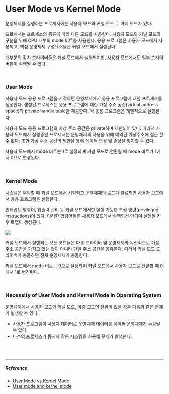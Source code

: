 # User Mode vs Kernel Mode

운영체제를 실행하는 프로세서에는 사용자 모드와 커널 모드 두 가지 모드가 있다.

프로세서는 프로세스의 종류에 따라 다른 모드를 사용한다. 사용자 모드와 커널 모드의 구분을 위해 CPU 내부의 mode 비트를 사용한다. 응용 프로그램은 사용자 모드에서 사용되고, 핵심 운영체제 구성요소들은 커널 모드에서 실행된다.

대부분의 장치 드라이버들은 커널 모드에서 실행되지만, 사용자 모드에서도 일부 드라이버들이 실행될 수 있다.

<br>

### User Mode

사용자 모드 응용 프로그램을 시작하면 운영체제에서 응용 프로그램에 대한 프로세스를 생성한다. 생성된 프로세스는 응용 프로그램에 대한 가상 주소 공간(virtual address space)과 private handle table을 제공한다. 각 응용 프로그램은 개별적으로 실행된다.

사용자 모드 응용 프로그램의 가상 주소 공간은 private하며 제한되어 있다. 따라서 사용자 모드에서 실행중인 프로세서는 운영체제의 사용을 위해 예약된 가상주소에 접근 할 수 없다. 또한 가상 주소 공간의 제한을 통해 데이터 변경 및 손상을 방지할 수 있다.

사용자 모드에서 mode 비트는 1로 설정되며 커널 모드로 전환될 때 mode 비트가 1에서 0으로 변경된다.

<br>

### Kernel Mode

시스템은 부팅할 때 커널 모드에서 시작되고 운영체제의 로드가 완료되면 사용자 모드에서 응용 프로그램을 실행한다. 

인터럽트 명령어, 입출력 관리 등 커널 모드에서만 실행 가능한 특권 명령(privileged instructions)이 있다. 이러한 명령어들은 사용자 모드에서 실행되선 안되며 실행될 경우 트랩이 생성된다. 

![](https://docs.microsoft.com/en-us/windows-hardware/drivers/gettingstarted/images/userandkernelmode01.png)

커널 모드에서 실행되는 모든 코드들은 다른 드라이버 및 운영체제와 독립적으로 가상 주소 공간을 가지고 있는 것이 아니라 단일 주소 공간을 공유한다. 따라서 커널 모드 드라이버가 충돌하면 전체 운영체제가 충돌한다.

커널 모드에서 mode 비트는 0으로 설정되며 커널 모드에서 사용자 모드로 전환할 때 0에서 1로 변경된다.

<br>

### Necessity of User Mode and Kernel Mode in Operating System

운영체제에서 사용자 모드와 커널 모드, 이중 모드의 전환이 없을 경우 다음과 같은 문제가 발생할 수 있다.

- 사용자 프로그램이 사용자 데이터로 운영체제 데이터를 덮어써 운영체제가 손상될 수 있다.
- 다수의 프로세스가 동시에 같은 시스템을 사용해 문제가 발생한다.

<br><br>

------

##### Reference

- [User Mode vs Kernel Mode](https://www.tutorialspoint.com/User-Mode-vs-Kernel-Mode)
- [User mode and kernel mode](https://docs.microsoft.com/en-us/windows-hardware/drivers/gettingstarted/user-mode-and-kernel-mode)

